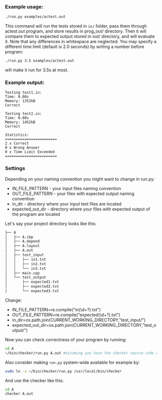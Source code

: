 ### Example usage:
```bash
./run.py examples/actest.out
```

This command will run the tests stored in `in/` folder, pass them through actest.out program, and store results in prog_out/ directory. Then it will compare them to expected output stored in out/ directory, and will evaluate it.
Note that any differences in whitespace are neglected.
You may specify a different time limit (default is 2.0 seconds) by writing a number before program:
```bash
./run.py 3.5 examples/actest.out
```
will make it run for 3.5s at most.


### Example output:
```
Testing test1.in:
Time: 0.00s
Memory: 1352kB
Correct

Testing test2.in:
Time: 0.00s
Memory: 1452kB
Correct

Statistics:
========================
2 x Correct
0 x Wrong Answer
0 x Time Limit Exceeded
========================
```
### Settings
Depending on your naming convention you might want to change in run.py:
* IN_FILE_PATTERN - your input files naming convention
* OUT_FILE_PATTERN - your files with expected output naming convention
* in_dir - directory where your input test files are located
* expected_out_dir - directory where your files with expected output of the program are located

Let's say your project directory looks like this:
```bash
├── A
│   ├── A.cbp
│   ├── A.depend
│   ├── A.layout
│   ├── A.out
│   ├── test_input
│   │   ├── in1.txt
│   │   ├── in2.txt
│   │   └── in3.txt
│   ├── main.cpp
│   └── test_output
│       ├── expected1.txt
│       ├── expected2.txt
│       └── expected3.txt
```
Change:
* IN_FILE_PATTERN=re.compile("in(\d+?).txt")
* OUT_FILE_PATTERN=re.compile("expected(\d+?).txt")
* in_dir=os.path.join(CURRENT_WORKING_DIRECTORY,"test_input/")
* expected_out_dir=os.path.join(CURRENT_WORKING_DIRECTORY,"test_output/")

Now you can check correctness of your program by running:
```bash
cd A
~/bin/checker/run.py A.out #assuming you have the checker source code downloaded to ~/bin/checker
```

Also consider making `run.py`  system-wide available for example by:
```bash
sudo ln -s ~/bin/checker/run.py /usr/local/bin/checker
```

And use the checker like this:
```bash
cd A
checker A.out
```